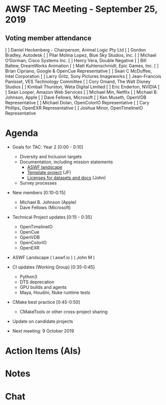 # AWSF TAC Meeting - September 25, 2019

## Voting member attendance

[ ] Daniel Heckenberg - Chairperson, Animal Logic Pty Ltd
[ ] Gordon Bradley, Autodesk
[ ] Pilar Molina Lopez, Blue Sky Studios, Inc.
[ ] Michael O’Gorman, Cisco Systems Inc.
[ ] Henry Vera, Double Negative
[ ] Bill Ballew, DreamWorks Animation
[ ] Matt Kuhlenschmidt, Epic Games, Inc.
[ ] Brian Cipriano, Google & OpenCue Representative
[ ] Sean C McDuffee, Intel Corporation
[ ] Larry Gritz, Sony Pictures Imageworks
[ ] Jean-Francois Panisset, VES Technology Committee
[ ] Cory Omand, The Walt Disney Studios
[ ] Kimball Thurston, Weta Digital Limited
[ ] Eric Enderton, NVIDIA
[ ] Sean Looper, Amazon Web Services
[ ] Michael Min, Netflix
[ ] Michael B. Johnson, Apple
[ ] Dave Fellows, Microsoft
[ ] Ken Museth, OpenVDB Representative
[ ] Michael Dolan, OpenColorIO Representative
[ ] Cary Phillips, OpenEXR Representative
[ ] Joshua Minor, OpenTimelineIO Representative

# Agenda

- Goals for TAC: Year 2 [0:00 - 0:10]
  - Diversity and Inclusion targets
  - Documentation, including mission statements
    - [ASWF landscape](https://l.aswf.io)
    - [Template project](https://github.com/jfpanisset/aswf_sample_project) (JF)
    - [Licenses for datasets and docs](https://github.com/AcademySoftwareFoundation/tac/pull/88) (John)
  - Survey processes

- New members [0:10-0:15]
    - Michael B. Johnson (Apple)
    - Dave Fellows (Microsoft)
   
- Technical Project updates [0:15 - 0:35]
  - OpenTimelineIO
  - OpenCue
  - OpenVDB
  - OpenColorIO
  - OpenEXR
 
- ASWF Landscape ( l.aswf.io ) ( John M )

- CI updates (Working Group) [0:35-0:45]
  - Python3
  - DTS deprecation
  - GPU builds and agents
  - Maya, Houdini, Nuke runtime tests

- CMake best practice [0:45-0:50]
  - CMakeTools or other cross-project sharing

- Update on candidate projects

- Next meeting:  9 October 2019


# Action Items (AIs)

# Notes

# Chat

